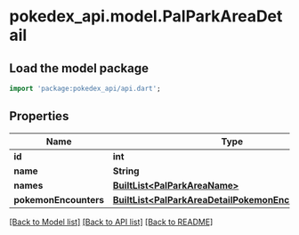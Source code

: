 # pokedex_api.model.PalParkAreaDetail

## Load the model package
```dart
import 'package:pokedex_api/api.dart';
```

## Properties
Name | Type | Description | Notes
------------ | ------------- | ------------- | -------------
**id** | **int** |  | 
**name** | **String** |  | 
**names** | [**BuiltList&lt;PalParkAreaName&gt;**](PalParkAreaName.md) |  | 
**pokemonEncounters** | [**BuiltList&lt;PalParkAreaDetailPokemonEncountersInner&gt;**](PalParkAreaDetailPokemonEncountersInner.md) |  | 

[[Back to Model list]](../README.md#documentation-for-models) [[Back to API list]](../README.md#documentation-for-api-endpoints) [[Back to README]](../README.md)


